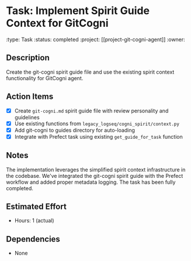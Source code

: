 # Task: Implement Spirit Guide Context for GitCogni
:type: Task
:status: completed
:project: [[project-git-cogni-agent]]
:owner:

## Description
Create the git-cogni spirit guide file and use the existing spirit context functionality for GitCogni agent.

## Action Items
- [x] Create `git-cogni.md` spirit guide file with review personality and guidelines
- [x] Use existing functions from `legacy_logseq/cogni_spirit/context.py` 
- [x] Add git-cogni to guides directory for auto-loading
- [x] Integrate with Prefect task using existing `get_guide_for_task` function

## Notes
The implementation leverages the simplified spirit context infrastructure in the codebase. We've integrated the git-cogni spirit guide with the Prefect workflow and added proper metadata logging. The task has been fully completed.

## Estimated Effort
- Hours: 1 (actual)

## Dependencies
- None